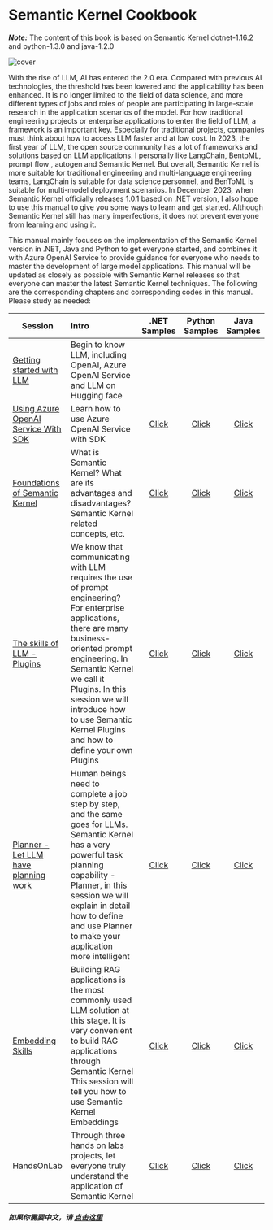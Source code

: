 # **Semantic Kernel Cookbook**

***Note:*** The content of this book is based on Semantic Kernel dotnet-1.16.2 and python-1.3.0 and java-1.2.0

![cover](imgs/cover.png)

With the rise of LLM, AI has entered the 2.0 era. Compared with previous AI technologies, the threshold has been lowered and the applicability has been enhanced. It is no longer limited to the field of data science, and more different types of jobs and roles of people are participating in large-scale research in the application scenarios of the model. For how traditional engineering projects or enterprise applications to enter the field of LLM, a framework is an important key. Especially for traditional projects, companies must think about how to access LLM faster and at low cost. In 2023, the first year of LLM, the open source community has a lot of frameworks and solutions based on LLM applications. I personally like LangChain, BentoML, prompt flow , autogen and Semantic Kernel. But overall, Semantic Kernel is more suitable for traditional engineering and multi-language engineering teams, LangChain is suitable for data science personnel, and BenToML is suitable for multi-model deployment scenarios. In December 2023, when Semantic Kernel officially releases 1.0.1 based on .NET version, I also hope to use this manual to give you some ways to learn and get started. Although Semantic Kernel still has many imperfections, it does not prevent everyone from learning and using it.

This manual mainly focuses on the implementation of the Semantic Kernel version in .NET, Java and Python to get everyone started, and combines it with Azure OpenAI Service to provide guidance for everyone who needs to master the development of large model applications. This manual will be updated as closely as possible with Semantic Kernel releases so that everyone can master the latest Semantic Kernel techniques. The following are the corresponding chapters and corresponding codes in this manual. Please study as needed:

| Session  | Intro | <center>.NET<br/> Samples</center> | <center>Python <br/>Samples</center> | <center>Java <br/>Samples</center> |
|----------|:----------|:-------------:|:-------------:|:-------------:|
| [Getting started with LLM](https://github.com/kinfey/SemanticKernelCookBook/blob/main/docs/en/00.IntroduceLLM.md) | Begin to know LLM, including OpenAI, Azure OpenAI Service and LLM on Hugging face |  |  |  |
| [Using Azure OpenAI Service With SDK](https://github.com/kinfey/SemanticKernelCookBook/blob/main/docs/en/01.UsingAzureOpenAIServiceWithSDK.md)  |  Learn how to use Azure OpenAI Service with SDK  |  <center>[Click](https://github.com/kinfey/SemanticKernelCookBook/blob/main/notebooks/dotNET/01/dotNETSDKAOAIDemo.ipynb)</center> | <center>[Click](https://github.com/kinfey/SemanticKernelCookBook/blob/main/notebooks/python/01/PythonSDKAOAIDemo.ipynb)</center> |<center>[Click](https://github.com/kinfey/SemanticKernelCookBook/blob/main/notebooks/java/01/JavaSDKAOAIDemo.ipynb)</center>  |
| [Foundations of Semantic Kernel](https://github.com/kinfey/SemanticKernelCookBook/blob/main/docs/en/02.IntroduceSemanticKernel.md)  | What is Semantic Kernel? What are its advantages and disadvantages? Semantic Kernel related concepts, etc. | <center>[Click](https://github.com/kinfey/SemanticKernelCookBook/blob/main/notebooks/dotNET/02/LearnSK.ipynb)</center> | <center>[Click](https://github.com/kinfey/SemanticKernelCookBook/blob/main/notebooks/python/02/LearnSK.ipynb)</center> |<center>[Click](https://github.com/kinfey/SemanticKernelCookBook/blob/main/notebooks/java/02/LearnSK.ipynb)</center>  |
| [The skills of LLM - Plugins](https://github.com/kinfey/SemanticKernelCookBook/blob/main/docs/en/03.Plugins.md) | We know that communicating with LLM requires the use of prompt engineering? For enterprise applications, there are many business-oriented prompt engineering. In Semantic Kernel we call it Plugins. In this session we will introduce how to use Semantic Kernel Plugins and how to define your own Plugins | <center>[Click](https://github.com/kinfey/SemanticKernelCookBook/blob/main/notebooks/dotNET/03/PluginWithSK.ipynb)</center> | <center>[Click](https://github.com/kinfey/SemanticKernelCookBook/blob/main/notebooks/python/03/PluginWithSK.ipynb)</center> |<center>[Click](https://github.com/kinfey/SemanticKernelCookBook/blob/main/notebooks/java/03/PluginWithSK.ipynb)</center> |
| [Planner - Let LLM have planning work](https://github.com/kinfey/SemanticKernelCookBook/blob/main/docs/en/04.Planner.md) | Human beings need to complete a job step by step, and the same goes for LLMs. Semantic Kernel has a very powerful task planning capability - Planner, in this session we will explain in detail how to define and use Planner to make your application more intelligent | <center>[Click](https://github.com/kinfey/SemanticKernelCookBook/blob/main/notebooks/dotNET/04/PlannerWithSK.ipynb)</center> | <center>[Click](https://github.com/kinfey/SemanticKernelCookBook/blob/main/notebooks/python/04/PlannerWithSK.ipynb)</center> | <center>[Click](https://github.com/kinfey/SemanticKernelCookBook/blob/main/notebooks/java/04/PlannerWithSK.ipynb)</center> |
| [Embedding Skills](https://github.com/kinfey/SemanticKernelCookBook/blob/main/docs/en/05.Embeddings.md)  | Building RAG applications is the most commonly used LLM solution at this stage. It is very convenient to build RAG applications through Semantic Kernel This session will tell you how to use Semantic Kernel Embeddings  | <center>[Click](https://github.com/kinfey/SemanticKernelCookBook/blob/main/notebooks/dotNET/05/EmbeddingsWithSK.ipynb)</center> | <center>[Click](https://github.com/kinfey/SemanticKernelCookBook/blob/main/notebooks/python/05/EmbeddingsWithSK.ipynb)</center> | <center>[Click](https://github.com/kinfey/SemanticKernelCookBook/blob/main/notebooks/java/05/EmbeddingsWithSK.ipynb)</center> |
| HandsOnLab | Through three hands on labs projects, let everyone truly understand the application of Semantic Kernel | <center>[Click](https://github.com/kinfey/SemanticKernelCookBook/tree/main/workshop/dotNET)</center> | <center>[Click](https://github.com/kinfey/SemanticKernelCookBook/tree/main/workshop/python)</center> | [Click](https://github.com/kinfey/SemanticKernelCookBook/tree/main/workshop/java) |


***如果你需要中文，请 [点击这里](https://github.com/kinfey/SemanticKernelCookBook/blob/main/README.zh-cn.md)***


